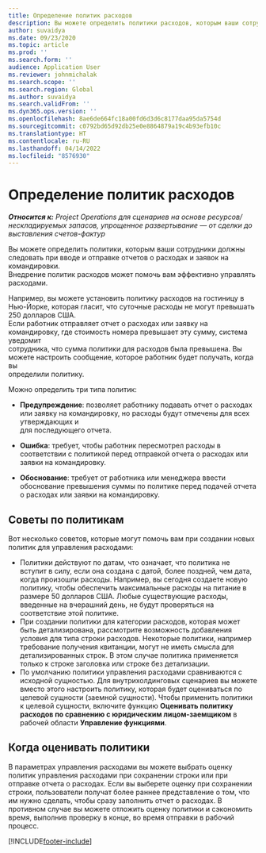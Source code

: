 ```yaml
---
title: Определение политик расходов
description: Вы можете определить политики расходов, которым ваши сотрудники должны следовать при вводе и отправке отчетов о расходах и заявок на командировки.
author: suvaidya
ms.date: 09/23/2020
ms.topic: article
ms.prod: ''
ms.search.form: ''
audience: Application User
ms.reviewer: johnmichalak
ms.search.scope: ''
ms.search.region: Global
ms.author: suvaidya
ms.search.validFrom: ''
ms.dyn365.ops.version: ''
ms.openlocfilehash: 8ae6de664fc18a00fd6d3d6c8177daa95da5754d
ms.sourcegitcommit: c0792bd65d92db25e0e8864879a19c4b93efb10c
ms.translationtype: HT
ms.contentlocale: ru-RU
ms.lasthandoff: 04/14/2022
ms.locfileid: "8576930"
---
```

# <a name="define-expense-policies"></a>Определение политик расходов

_**Относится к:** Project Operations для сценариев на основе ресурсов/нескладируемых запасов, упрощенное развертывание — от сделки до выставления счетов-фактур_

Вы можете определить политики, которым ваши сотрудники должны следовать при вводе и отправке отчетов о расходах и заявок на командировки.         
Внедрение политик расходов может помочь вам эффективно управлять расходами.         

Например, вы можете установить политику расходов на гостиницу в Нью-Йорке, которая гласит, что суточные расходы не могут превышать 250 долларов США.       
Если работник отправляет отчет о расходах или заявку на командировку, где стоимость номера превышает эту сумму, система уведомит         
сотрудника, что сумма политики для расходов была превышена. Вы можете настроить сообщение, которое работник будет получать, когда вы        
определили политику.      
        
Можно определить три типа политик:         
        
- **Предупреждение**: позволяет работнику подавать отчет о расходах или заявку на командировку, но расходы будут отмечены для всех утверждающих и         
  для последующего отчета.        

- **Ошибка**: требует, чтобы работник пересмотрел расходы в соответствии с политикой перед отправкой отчета о расходах или заявки на командировку.        
 
 - **Обоснование**: требует от работника или менеджера ввести обоснование превышения суммы по политике перед подачей отчета о расходах или заявки на командировку.        

## <a name="policy-tips"></a>Советы по политикам
Вот несколько советов, которые могут помочь вам при создании новых политик для управления расходами: 

- Политики действуют по датам, что означает, что политика не вступит в силу, если она создана с датой, более поздней, чем дата, когда произошли расходы. Например, вы сегодня создаете новую политику, чтобы обеспечить максимальные расходы на питание в размере 50 долларов США. Любые существующие расходы, введенные на вчерашний день, не будут проверяться на соответствие этой политике.
- При создании политики для категории расходов, которая может быть детализирована, рассмотрите возможность добавления условия для типа строки расходов. Некоторые политики, например требование получения квитанции, могут не иметь смысла для детализированных строк. В этом случае политика применяется только к строке заголовка или строке без детализации. 
- По умолчанию политики управления расходами сравниваются с исходной сущностью. Для внутрихолдинговых сценариев вы можете вместо этого настроить политику, которая будет оцениваться по целевой сущности (заемной сущности). Чтобы применить политики к целевой сущности, включите функцию **Оценивать политику расходов по сравнению с юридическим лицом-заемщиком** в рабочей области **Управление функциями**.

## <a name="when-to-evaluate-policies"></a>Когда оценивать политики

В параметрах управления расходами вы можете выбрать оценку политик управления расходами при сохранении строки или при отправке отчета о расходах. Если вы выберете оценку при сохранении строки, пользователи получат более раннее представление о том, что им нужно сделать, чтобы сразу заполнить отчет о расходах. В противном случае вы можете отложить оценку политики и сэкономить время, выполнив проверку в конце, во время отправки в рабочий процесс.


[!INCLUDE[footer-include](../includes/footer-banner.md)]